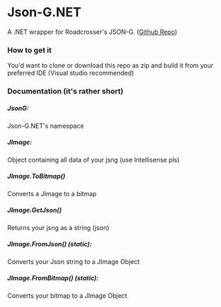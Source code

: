 # Json-G.NET
A .NET wrapper for Roadcrosser's JSON-G. ([Github Repo](https://github.com/Roadcrosser/JSON-G))

### How to get it

You'd want to clone or download this repo as zip and build it from your preferred IDE (Visual studio recommended)

### Documentation (it's rather short)

##### JsonG:
Json-G.NET's namespace

##### JImage:
Object containing all data of your jsng (use Intellisense pls)

##### JImage.ToBitmap()
Converts a JImage to a bitmap

##### JImage.GetJson()
Returns your jsng as a string (json)

##### JImage.FromJson() (static):
Converts your Json string to a JImage Object

##### JImage.FromBitmap() (static):
Converts your bitmap to a JImage Object
